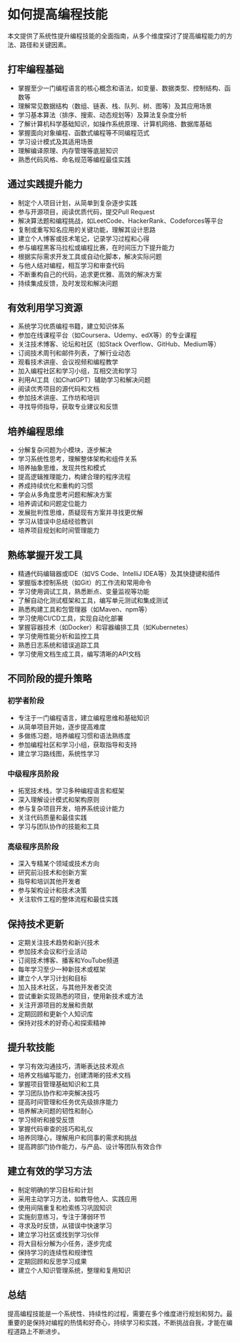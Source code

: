 # 如何提高编程技能

本文提供了系统性提升编程技能的全面指南，从多个维度探讨了提高编程能力的方法、路径和关键因素。

## 打牢编程基础

- 掌握至少一门编程语言的核心概念和语法，如变量、数据类型、控制结构、函数等
- 理解常见数据结构（数组、链表、栈、队列、树、图等）及其应用场景
- 学习基本算法（排序、搜索、动态规划等）及算法复杂度分析
- 了解计算机科学基础知识，如操作系统原理、计算机网络、数据库基础
- 掌握面向对象编程、函数式编程等不同编程范式
- 学习设计模式及其适用场景
- 理解编译原理、内存管理等底层知识
- 熟悉代码风格、命名规范等编程最佳实践

## 通过实践提升能力

- 制定个人项目计划，从简单到复杂逐步实践
- 参与开源项目，阅读优质代码，提交Pull Request
- 解决算法题和编程挑战，如LeetCode、HackerRank、Codeforces等平台
- 复制或重写知名应用的关键功能，理解其设计思路
- 建立个人博客或技术笔记，记录学习过程和心得
- 参与编程黑客马拉松或编程比赛，在时间压力下提升能力
- 根据实际需求开发工具或自动化脚本，解决实际问题
- 与他人结对编程，相互学习和审查代码
- 不断重构自己的代码，追求更优雅、高效的解决方案
- 持续集成反馈，及时发现和解决问题

## 有效利用学习资源

- 系统学习优质编程书籍，建立知识体系
- 参加在线课程平台（如Coursera、Udemy、edX等）的专业课程
- 关注技术博客、论坛和社区（如Stack Overflow、GitHub、Medium等）
- 订阅技术周刊和邮件列表，了解行业动态
- 观看技术讲座、会议视频和编程教学
- 加入编程社区和学习小组，互相交流和学习
- 利用AI工具（如ChatGPT）辅助学习和解决问题
- 阅读优秀项目的源代码和文档
- 参加技术讲座、工作坊和培训
- 寻找导师指导，获取专业建议和反馈

## 培养编程思维

- 分解复杂问题为小模块，逐步解决
- 学习系统性思考，理解整体架构和组件关系
- 培养抽象思维，发现共性和模式
- 提高逻辑推理能力，构建合理的程序流程
- 养成持续优化和重构的习惯
- 学会从多角度思考问题和解决方案
- 培养调试和问题定位能力
- 发展批判性思维，质疑现有方案并寻找更优解
- 学习从错误中总结经验教训
- 培养项目规划和时间管理能力

## 熟练掌握开发工具

- 精通代码编辑器或IDE（如VS Code、IntelliJ IDEA等）及其快捷键和插件
- 掌握版本控制系统（如Git）的工作流和常用命令
- 学习使用调试工具，熟悉断点、变量监视等功能
- 了解自动化测试框架和工具，编写单元测试和集成测试
- 熟悉构建工具和包管理器（如Maven、npm等）
- 学习使用CI/CD工具，实现自动化部署
- 掌握容器技术（如Docker）和容器编排工具（如Kubernetes）
- 学习使用性能分析和监控工具
- 熟悉日志系统和错误追踪工具
- 学习使用文档生成工具，编写清晰的API文档

## 不同阶段的提升策略

### 初学者阶段
- 专注于一门编程语言，建立编程思维和基础知识
- 从简单项目开始，逐步提高难度
- 多做练习题，培养编程习惯和语法熟练度
- 参加编程社区和学习小组，获取指导和支持
- 建立学习路线图，系统性学习

### 中级程序员阶段
- 拓宽技术栈，学习多种编程语言和框架
- 深入理解设计模式和架构原则
- 参与复杂项目开发，培养系统设计能力
- 关注代码质量和最佳实践
- 学习与团队协作的技能和工具

### 高级程序员阶段
- 深入专精某个领域或技术方向
- 研究前沿技术和创新方案
- 指导和培训其他开发者
- 参与架构设计和技术决策
- 关注软件工程的整体流程和最佳实践

## 保持技术更新

- 定期关注技术趋势和新兴技术
- 参加技术会议和行业活动
- 订阅技术博客、播客和YouTube频道
- 每年学习至少一种新技术或框架
- 建立个人学习计划和目标
- 加入技术社区，与其他开发者交流
- 尝试重新实现熟悉的项目，使用新技术或方法
- 关注开源项目的发展和贡献
- 定期回顾和更新个人知识库
- 保持对技术的好奇心和探索精神

## 提升软技能

- 学习有效沟通技巧，清晰表达技术观点
- 培养文档编写能力，创建清晰的技术文档
- 掌握项目管理基础知识和工具
- 学习团队协作和冲突解决技巧
- 提高时间管理和任务优先级排序能力
- 培养解决问题的韧性和耐心
- 学习倾听和接受反馈
- 掌握代码审查的技巧和礼仪
- 培养同理心，理解用户和同事的需求和挑战
- 提高跨部门协作能力，与产品、设计等团队有效合作

## 建立有效的学习方法

- 制定明确的学习目标和计划
- 采用主动学习方法，如教导他人、实践应用
- 使用间隔重复和检索练习巩固知识
- 实施刻意练习，专注于薄弱环节
- 寻求及时反馈，从错误中快速学习
- 建立学习社区或找到学习伙伴
- 将大目标分解为小任务，逐步完成
- 保持学习的连续性和规律性
- 定期回顾和反思学习成果
- 建立个人知识管理系统，整理和复用知识

## 总结

提高编程技能是一个系统性、持续性的过程，需要在多个维度进行规划和努力。最重要的是保持对编程的热情和好奇心，持续学习和实践，不断挑战自我，才能在编程道路上不断进步。